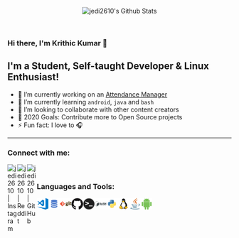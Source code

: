 <p align="center">
  <img alt="jedi2610's Github Stats" src="https://github-readme-stats.vercel.app/api?username=jedi2610&show_icons=true&include_all_commits=true&hide_border=true" />
</p>

<br />

### Hi there, I'm Krithic Kumar 👋

## I'm a Student, Self-taught Developer & Linux Enthusiast!

- 🔭 I’m currently working on an [Attendance Manager][currentProject]
- 🌱 I’m currently learning `android`, `java` and `bash`
- 👯 I’m looking to collaborate with other content creators
- 🥅 2020 Goals: Contribute more to Open Source projects
- ⚡ Fun fact: I love to 🎧 

---

### Connect with me:

[<img align="left" alt="jedi2610 | Instagram" width="22px" src="https://image.flaticon.com/icons/svg/733/733558.svg" />][instagram]
[<img align="left" alt="jedi2610 | Reddit" width="22px" src="https://image.flaticon.com/icons/svg/2111/2111589.svg" />][reddit]
[<img align="left" alt="jedi2610 | GitHub" width="22px" src="https://image.flaticon.com/icons/svg/733/733553.svg" />][github]

<br />

### Languages and Tools:

[<img align="left" alt="Visual Studio Code" width="26px" src="https://raw.githubusercontent.com/github/explore/80688e429a7d4ef2fca1e82350fe8e3517d3494d/topics/visual-studio-code/visual-studio-code.png" />](https://www.google.com/search?q=visual+studio+code)
[<img align="left" alt="SQL" width="26px" src="https://raw.githubusercontent.com/github/explore/80688e429a7d4ef2fca1e82350fe8e3517d3494d/topics/sql/sql.png" />](https://www.google.com/search?q=sql)
[<img align="left" alt="Git" width="26px" src="https://raw.githubusercontent.com/github/explore/80688e429a7d4ef2fca1e82350fe8e3517d3494d/topics/git/git.png" />](https://www.google.com/search?q=git)
[<img align="left" alt="GitHub" width="26px" src="https://raw.githubusercontent.com/github/explore/78df643247d429f6cc873026c0622819ad797942/topics/github/github.png" />](https://www.google.com/search?q=github)
[<img align="left" alt="Terminal" width="26px" src="https://raw.githubusercontent.com/github/explore/80688e429a7d4ef2fca1e82350fe8e3517d3494d/topics/terminal/terminal.png" />](https://www.google.com/search?q=terminal)
[<img align="left" alt="Bash" width="26px" src="https://raw.githubusercontent.com/github/explore/80688e429a7d4ef2fca1e82350fe8e3517d3494d/topics/bash/bash.png" />](https://www.google.com/search?q=bash)
[<img align="left" alt="Python" width="26px" src="https://raw.githubusercontent.com/github/explore/80688e429a7d4ef2fca1e82350fe8e3517d3494d/topics/python/python.png" />](https://www.google.com/search?q=python)
[<img align="left" alt="Linux" width="26px" src="https://raw.githubusercontent.com/github/explore/80688e429a7d4ef2fca1e82350fe8e3517d3494d/topics/linux/linux.png" />](https://www.google.com/search?q=linux)
[<img align="left" alt="Java" width="26px" src="https://raw.githubusercontent.com/github/explore/80688e429a7d4ef2fca1e82350fe8e3517d3494d/topics/java/java.png" />](https://www.google.com/search?q=java)
[<img align="left" alt="Android" width="26px" src="https://raw.githubusercontent.com/github/explore/80688e429a7d4ef2fca1e82350fe8e3517d3494d/topics/android/android.png" />](https://www.google.com/search?q=android)
<br />
<br />


[currentProject]: https://www.github.com/jedi2610/pyDownloader
[instagram]: https://www.instagram.com/krithic_kumar
[github]: https://www.github.com/jedi2610
[reddit]: https://www.reddit.com/user/jedi1026
